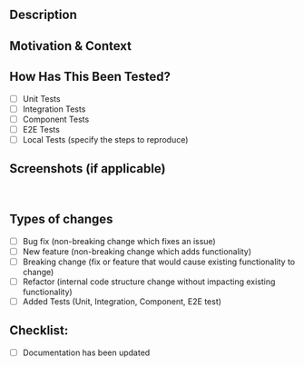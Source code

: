 ## Description
<!-- What does this PR change? -->

## Motivation & Context
<!-- Why is this change required? -->

## How Has This Been Tested?
- [ ] Unit Tests
- [ ] Integration Tests
- [ ] Component Tests
- [ ] E2E Tests
- [ ] Local Tests (specify the steps to reproduce)
<!-- Describe the tests you ran -->
<!--- Include details of your testing environment, and the tests you ran to -->
<!--- see how your change affects other areas of the code, etc. -->

## Screenshots (if applicable)
 
## Types of changes
<!--- What types of changes does your code introduce? Put an `x` in all the boxes that apply: -->
- [ ] Bug fix (non-breaking change which fixes an issue)
- [ ] New feature (non-breaking change which adds functionality)
- [ ] Breaking change (fix or feature that would cause existing functionality to change)
- [ ] Refactor (internal code structure change without impacting existing functionality)
- [ ] Added Tests (Unit, Integration, Component, E2E test)
 
## Checklist:
<!--- Go over all the following points, and put an `x` in all the boxes that apply. -->
- [ ] Documentation has been updated
